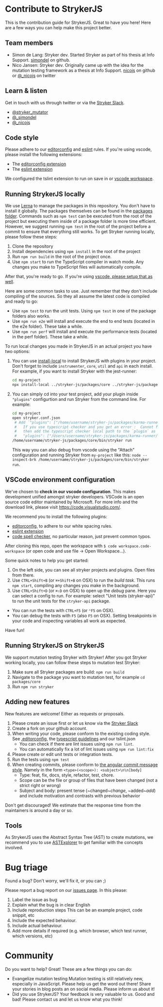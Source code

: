 # Contribute to StrykerJS

This is the contribution guide for StrykerJS. Great to have you here! Here are a few ways you can help make this project better.

## Team members

* Simon de Lang: Stryker dev. Started Stryker as part of his thesis at Info Support. [simondel](http://github.com/simondel) on github.
* Nico Jansen: Stryker dev. Originally came up with the idea for the mutation testing framework as a thesis at Info Support.
[nicojs](http://github.com/nicojs) on github or [@_nicojs](https://twitter.com/_nicojs) on twitter

## Learn & listen

Get in touch with us through twitter or via the [Stryker Slack](https://join.slack.com/t/stryker-mutator/shared_invite/enQtOTUyMTYyNTg1NDQ0LTU4ODNmZDlmN2I3MmEyMTVhYjZlYmJkOThlNTY3NTM1M2QxYmM5YTM3ODQxYmJjY2YyYzllM2RkMmM1NjNjZjM).

* [@stryker_mutator](https://twitter.com/stryker_mutator)
* [@_simondel](https://twitter.com/_simondel)
* [@_nicojs](https://twitter.com/_nicojs)

## Code style

Please adhere to our [editorconfig](https://editorconfig.org) and [eslint](https://eslint.org/) rules. If you're using vscode, please install the following extensions:

* The [editorconfig extension](https://github.com/editorconfig/editorconfig-vscode#editorconfig-for-visual-studio-code)
* The [eslint extension](https://marketplace.visualstudio.com/items?itemName=dbaeumer.vscode-eslint)

We configured the tslint extension to run on save in or [vscode workspace](#vscode-environment-configuration).

## Running StrykerJS locally

We use [Lerna](https://lerna.js.org/) to manage the packages in this repository. You don't have to install it globally. The packages themselves can be found in the [packages folder](https://github.com/stryker-mutator/stryker-js/tree/master/packages). Commands such as `npm test` can be executed from the root of the project but executing them inside of a package folder is more time efficient. However, we suggest running `npm test` in the root of the project before a commit to ensure that everything still works. To get Stryker running locally, please follow these steps:

1. Clone the repository
1. Install dependencies using `npm install` in the root of the project
1. Run `npm run build` in the root of the project once.
1. Use `npm start` to run the TypeScript compiler in watch mode. Any changes you make to TypeScript files will automatically compile.

After that, you're ready to go. If you're using [vscode, please setup that as well](#vscode-environment-configuration).

Here are some common tasks to use. Just remember that they don't include compiling of the sources. So they all assume the latest code is compiled and ready to go:

* Use `npm test` to run the unit tests. Using `npm test` in one of the package folders also works.
* Use `npm run e2e` will install and execute the end to end tests (located in the e2e folder). These take a while.
* Use `npm run perf` will install and execute the performance tests (located in the perf folder). These take a while.

To run local changes you made in StrykerJS in an actual project you have two options:
1. You can use [install-local](https://www.npmjs.com/package/install-local) to install StrykerJS with plugins in your project. Don't forget to include `instrumenter`, `core`, `util` and `api` in each install. For example, if you want to install Stryker with the jest-runner: 
    ```sh
    cd my-project
    npx install-local ../stryker-js/packages/core ../stryker-js/packages/util ../stryker-js/packages/api ../stryker-js/packages/instrumenter ../stryker-js/packages/jest-runner
    ```
2. You can simply cd into your test project, add your plugin inside `"plugins"` configurtion and run Stryker from the command line. For example:
    ```sh
    cd my-project
    open stryker.conf.json 
     # Add `"plugins": ["/home/username/stryker-js/packages/karma-runner/dist/src/index.js"]` inside the stryker.conf.json
     #   If you use typescript checker and you get an error :  Cannot find Checker plugin "typescript"
     #   then add the typescript checker local path to the `plugin` as well:
     #   "plugins": ["/Users/username/stryker-js/packages/karma-runner/dist/src/index.js",  "/Users/username/stryker-js/packages/typescript-checker/dist/src/index.js"],
    /home/username/stryker-js/packages/core/bin/stryker run
    ```
    This way you can also debug from vscode using the "Attach" configuration and running Stryker from `my-project` like this: `node --inspect-brk /home/username/stryker-js/packages/core/bin/stryker run`.
  

## VSCode environment configuration

We've chosen to **check in our vscode configuration**. This makes development unified amongst stryker developers. VSCode is an open source code editor maintained by Microsoft. For more info and the download link, please visit https://code.visualstudio.com/.

We recommend you to install the following plugins:

* [editorconfig](https://marketplace.visualstudio.com/items?itemName=EditorConfig.EditorConfig), to adhere to our white spacing rules.
* [eslint extension](https://marketplace.visualstudio.com/items?itemName=dbaeumer.vscode-eslint)
* [code spell checker](https://marketplace.visualstudio.com/items?itemName=streetsidesoftware.code-spell-checker), no particular reason, just prevent common typos.

After cloning this repo, open the workspace with `$ code workspace.code-workspace` (or open code and use file -> Open Workspace...).

Some quick notes to help you get started:

1. On the left side, you can see all stryker projects and plugins. Open files from there.
1. Use `CTRL+Shift+B` (or `⌘+Shift+B` on OSX) to run the *build task*. This runs `npm start`, compiling any changes you make in the background.
1. Use `CTRL+Shift+D` (or `⌘⇧D` on OSX) to open up the *debug* pane. Here you can select a config to run. For example: select "Unit tests (stryker-api)" to run the unit tests for the `stryker-api` package.
  * You can run the tests with `CTRL+F5` (or `⌃F5` on OSX).
  * You can debug the tests with `F5` (also `F5` on OSX). Setting breakpoints in your code and inspecting variables all work as expected.

Have fun!

## Running StrykerJS on StrykerJS

We support mutation testing Stryker with Stryker! After you got Stryker working locally, you can follow these steps to mutation test Stryker:
1. Make sure all Stryker packages are build: `npm run build`
1. Navigate to the package you want to mutation test, for example `cd packages/core`
1. Run `npm run stryker`

## Adding new features

New features are welcome! Either as requests or proposals.

1. Please create an issue first or let us know via the [Stryker Slack](https://join.slack.com/t/stryker-mutator/shared_invite/enQtOTUyMTYyNTg1NDQ0LTU4ODNmZDlmN2I3MmEyMTVhYjZlYmJkOThlNTY3NTM1M2QxYmM5YTM3ODQxYmJjY2YyYzllM2RkMmM1NjNjZjM)
1. Create a fork on your github account.
1. When writing your code, please conform to the existing coding style.
   See [.editorconfig](https://github.com/stryker-mutator/stryker-js/blob/master/.editorconfig), the [typescript guidelines](https://github.com/Microsoft/TypeScript/wiki/Coding-guidelines) and our tslint.json
    * You can check if there are lint issues using `npm run lint`.
    * You can automatically fix a lot of lint issues using `npm run lint:fix`
1. Please create or edit unit tests or integration tests.
1. Run the tests using `npm test`
1. When creating commits, please conform to [the angular commit message style](https://docs.google.com/document/d/1rk04jEuGfk9kYzfqCuOlPTSJw3hEDZJTBN5E5f1SALo/edit).
   Namely in the form `<type>(<scope>): <subject>\n\n[body]`
   * Type: feat, fix, docs, style, refactor, test, chore.
   * Scope can be the file or group of files that have been changed (not a strict right or wrong)
   * Subject and body: present tense (~changed~*change*, ~added~*add*) and include motivation and contrasts with previous behavior

Don't get discouraged! We estimate that the response time from the
maintainers is around a day or so.

## Tools

As StrykerJS uses the Abstract Syntax Tree (AST) to create mutations, we recommend you to use [ASTExplorer](https://astexplorer.net/) to get familiar with the concepts involved.

# Bug triage

Found a bug? Don't worry, we'll fix it, or you can ;)

Please report a bug report on our [issues page](https://github.com/stryker-mutator/stryker-js/issues). In this please:

1. Label the issue as bug
2. Explain what the bug is in clear English
3. Include reproduction steps
   This can be an example project, code snippit, etc
4. Include the expected behaviour.
5. Include actual behaviour.
6. Add more details if required (e.g. which browser, which test runner, which versions, etc)

# Community
Do you want to help? Great! These are a few things you can do:

* Evangelize mutation testing
  Mutation testing is still relatively new, especially in JavaScript. Please help us get the word out there!
  Share your stories in blog posts an on social media. Please inform us about it!
* Did you use StrykerJS? Your feedback is very valuable to us. Good and bad! Please contact us and let us know what you think!
